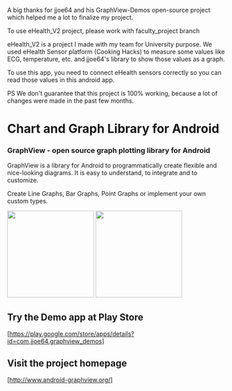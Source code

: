 A big thanks for jjoe64 and his GraphView-Demos open-source project which helped me a lot to finalize my project.

To use eHealth_V2 project, please work with faculty_project branch

eHealth_V2 is a project I made with my team for University purpose. We used eHealth Sensor platform (Cooking Hacks) to measure some values like ECG, temperature, etc. and jjoe64's library to show those values as a graph.

To use this app, you need to connect eHealth sensors correctly so you can read those values in this android app.


PS We don't guarantee that this project is 100% working, because a lot of changes were made in the past few months.


Chart and Graph Library for Android
====================================

### GraphView - open source graph plotting library for Android

GraphView is a library for Android to programmatically create
flexible and nice-looking diagrams.
It is easy to understand, to integrate and to customize.

Create Line Graphs, Bar Graphs, Point Graphs
or implement your own custom types.


<img style="height:200px" src="http://www.android-graphview.org/file/2016/10/12/Screenshot_20161012_180242_2.png" />
<img style="height:200px" src="http://www.android-graphview.org/file/2016/10/12/Screenshot_20161008_122642_1_2.png" />

## Try the Demo app at Play Store

[https://play.google.com/store/apps/details?id=com.jjoe64.graphview_demos]

## Visit the project homepage

[http://www.android-graphview.org/]
